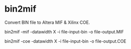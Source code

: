 # bin2mif
Convert BIN file to Altera MIF & Xilinx COE.

bin2mif -mif -datawidth X -i file-input-bin -o file-output.MIF

bin2mif -coe -datawidth X -i file-input-bin -o file-output.COE
